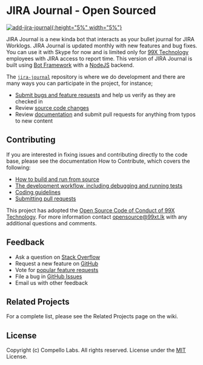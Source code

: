 # JIRA Journal - Open Sourced
<a href="#">![add-jira-journal](https://github.com/99xt/jira-journal/wiki/add-jira-journal.png){:height="5%" width="5%"}</a>

JIRA Journal is a new kinda bot that interacts as your bullet journal for JIRA Worklogs. JIRA Journal is updated monthly with new features and bug fixes. You can use it with Skype for now and is limited only for [99X Technology](https://github.com/99xt) employees with JIRA access to report time. This version of JIRA Journal is built using [Bot Framework](https://botframework.com) with a [NodeJS](https://nodejs.org) backend.

The [`jira-journal`](https://github.com/99xt/jira-journal) repository is where we do development and there are many ways you can participate in the project, for instance;

* [Submit bugs and feature requests](https://github.com/99xt/jira-journal/issues) and help us verify as they are checked in
* Review [source code changes](https://github.com/99xt/jira-journal/pulls)
* Review [documentation](https://github.com/99xt/jira-journal/wiki) and submit pull requests for anything from typos to new content

## Contributing

If you are interested in fixing issues and contributing directly to the code base, please see the documentation How to Contribute, which covers the following:

* [How to build and run from source](https://github.com/99xt/jira-journal/wiki/How-to-Contribute#build-and-run-from-source)
* [The development workflow, including debugging and running tests](https://github.com/99xt/jira-journal/wiki/How-to-Contribute#development-workflow)
* [Coding guidelines](https://github.com/99xt/jira-journal/wiki/Coding-Guidelines)
* [Submitting pull requests](https://github.com/99xt/jira-journal/wiki/How-to-Contribute#pull-requests)

This project has adopted the [Open Source Code of Conduct of 99X Technology](https://github.com/99xt/jira-journal/wiki/Code-of-Conduct). For more information contact opensource@99xt.lk with any additional questions and comments.

## Feedback

* Ask a question on [Stack Overflow](http://stackoverflow.com/questions/tagged/jira-journal)
* Request a new feature on [GitHub](CONTRIBUTING.md)
* Vote for [popular feature requests](https://github.com/99xt/jira-journal/issues?q=is%3Aopen+is%3Aissue+label%3Afeature-request+sort%3Areactions-%2B1-desc)
* File a bug in [GitHub Issues](https://github.com/99xt/jira-journal/issues)
* Email us with other feedback

## Related Projects

For a complete list, please see the Related Projects page on the wiki.

## License

Copyright (c) Compello Labs. All rights reserved.
License under the [MIT](LICENSE) License.